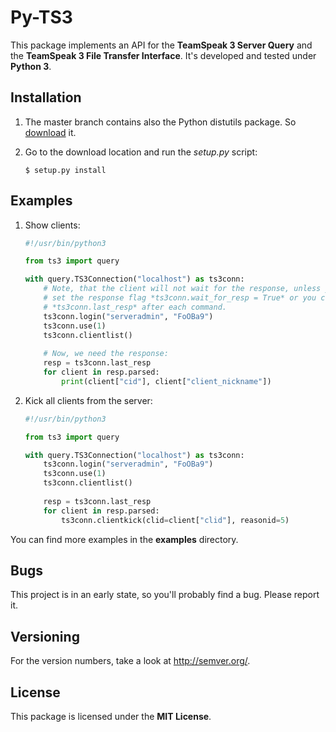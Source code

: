 # Py-TS3
This package implements an API for the **TeamSpeak 3 Server Query** and the
**TeamSpeak 3 File Transfer Interface**. 
It's developed and tested under **Python 3**.

## Installation

1.	The master branch contains also the Python distutils package. So
	[download](https://github.com/benediktschmitt/emsm/archive/master.zip) it.
	
2.	Go to the download location and run the *setup.py* script:

	```Shell
	$ setup.py install
	```

## Examples
1. Show clients:

	```Python
	#!/usr/bin/python3

	from ts3 import query

	with query.TS3Connection("localhost") as ts3conn:
		# Note, that the client will not wait for the response, unless you
		# set the response flag *ts3conn.wait_for_resp = True* or you call
		# *ts3conn.last_resp* after each command.
		ts3conn.login("serveradmin", "FoOBa9")
		ts3conn.use(1)
		ts3conn.clientlist()
		
		# Now, we need the response:
		resp = ts3conn.last_resp
		for client in resp.parsed:
			print(client["cid"], client["client_nickname"])	
	```

2. Kick all clients from the server:

	```Python
	#!/usr/bin/python3

	from ts3 import query

	with query.TS3Connection("localhost") as ts3conn:
		ts3conn.login("serveradmin", "FoOBa9")
		ts3conn.use(1)
		ts3conn.clientlist()
		
		resp = ts3conn.last_resp
		for client in resp.parsed:
			ts3conn.clientkick(clid=client["clid"], reasonid=5)
	```
	
You can find more examples in the **examples** directory.

## Bugs
This project is in an early state, so you'll probably find a bug. Please report
it.

## Versioning
For the version numbers, take a look at http://semver.org/.

## License
This package is licensed under the **MIT License**.
